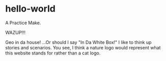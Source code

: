 # hello-world
A Practice Make.


WAZUP!!!

Geo in da house! ...Or should I say "In Da White Box!" I like to think up stories and scenarios.
You see, I think a nature logo would represent what this website stands for rather than a cat logo.
